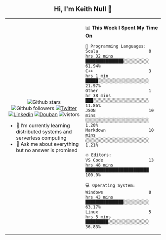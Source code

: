 <h2 align="center"> Hi, I'm Keith Null 👋 </h2>

<table>
    <tr>
        <td valign="center" width="50%">
            <p align="center">
              <img src="https://img.shields.io/github/stars/keithnull?style=social" alt="Github stars" />
              <img src="https://img.shields.io/github/followers/keithnull?style=social" alt="Github followers" />
              <a href="https://twitter.com/_keithnull"><img src="https://img.shields.io/badge/@__keithnull-1DA1F2?style=flat&logo=Twitter&logoColor=white" alt="Twitter"/></a>
              <a href="https://www.linkedin.com/in/wuzhengke/?locale=en_US"><img src="https://img.shields.io/badge/@wuzhengke-0073b1?style=flat&logo=LinkedIn&logoColor=white" alt="Linkedin" /></a>
              <a href="https://www.douban.com/people/keith1"><img src="https://img.shields.io/badge/@keith1-007722?style=flat&logo=Douban&logoColor=white" alt="Douban" /></a>
              <img src="https://visitor-badge.glitch.me/badge?page_id=keithnull" alt="vistors" />
            </p>
            <ul>
                <li>🌱 I’m currently learning distributed systems and serverless computing</li>
                <li>💬 Ask me about everything but no answer is promised</li>
            </ul>
        </td>
       <td valign="top" width="50%">
    
<!--START_SECTION:waka-->
📊 **This Week I Spent My Time On** 

```text
💬 Programming Languages: 
Scala                    8 hrs 32 mins       ███████████████░░░░░░░░░░   61.94% 
C++                      3 hrs 1 min         █████░░░░░░░░░░░░░░░░░░░░   21.97% 
Other                    1 hr 38 mins        ███░░░░░░░░░░░░░░░░░░░░░░   11.86% 
JSON                     10 mins             ░░░░░░░░░░░░░░░░░░░░░░░░░   1.28% 
Markdown                 10 mins             ░░░░░░░░░░░░░░░░░░░░░░░░░   1.21%

🔥 Editors: 
VS Code                  13 hrs 48 mins      █████████████████████████   100.0%

💻 Operating System: 
Windows                  8 hrs 43 mins       ███████████████░░░░░░░░░░   63.17% 
Linux                    5 hrs 5 mins        █████████░░░░░░░░░░░░░░░░   36.83%

```


<!--END_SECTION:waka-->
</td></tr>
</table>


